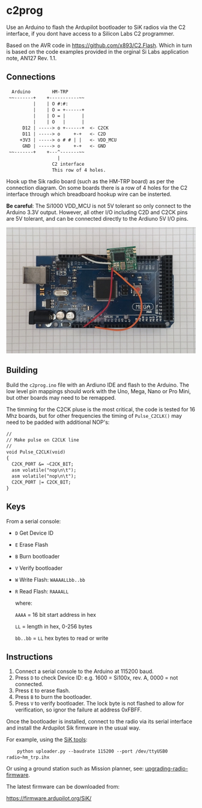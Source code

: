 # c2prog

Use an Arduino to flash the Ardupilot bootloader to SiK radios via the C2 interface,
if you dont have access to a Silicon Labs C2 programmer.

Based on the AVR code in https://github.com/x893/C2.Flash.
Which in turn is based on the code examples provided in
the orginal Si Labs application note, AN127 Rev. 1.1.

## Connections

```
  Arduino        HM-TRP
 ~~-------+    +-----------~~
          |    | O #:#:
          |    | O = +------+
          |    | O = |      |
          |    | O   |      |
      D12 | -----> o +------+  <- C2CK
      D11 | -----> o     +-+   <- C2D
     +3V3 | -----> o # # | |   <- VDD_MCU
      GND | -----> o     +-+   <- GND
 ~~-------+    +---^-------~~
                   |
                 C2 interface
                 This row of 4 holes.
```

Hook up the Sik radio board (such as the HM-TRP board) as per the connection diagram.
On some boards there is a row of 4 holes for the C2 interface through which breadboard hookup 
wire can be insterted.

**Be careful**: The Si1000 VDD_MCU is not 5V tolerant so only connect to the Arduino 3.3V output.
However, all other I/O including C2D and C2CK pins are 5V tolerant, and can be connected directly 
to the Ardiuno 5V I/O pins.

![Ardiuno Hookup](ArduinoMega2560_with_HMTRP.jpg)

## Building

Build the `c2prog.ino` file with an Ardiuno IDE and flash to the Arduino.
The low level pin mappings should work with the Uno, Mega, Nano or Pro Mini, but other boards
may need to be remapped.

The timming for the C2CK pluse is the most critical, the code is tested for 16 Mhz boards,
but for other frequencies the timing of `Pulse_C2CLK()` may need to be padded with additional NOP's:

```
//
// Make pulse on C2CLK line
//
void Pulse_C2CLK(void)
{
  C2CK_PORT &= ~C2CK_BIT;
  asm volatile("nop\n\t");
  asm volatile("nop\n\t");
  C2CK_PORT |= C2CK_BIT;
}
```

## Keys

From a serial console:

* `D` Get Device ID
* `E` Erase Flash
* `B` Burn bootloader
* `V` Verify bootloader
* `W` Write Flash: `WAAAALLbb..bb`
* `R` Read Flash: `RAAAALL`
  
    where:
  
   `AAAA` = 16 bit start address in hex
  
    `LL` = length in hex, 0-256 bytes
  
    `bb..bb` = `LL` hex bytes to read or write



## Instructions

1) Connect a serial console to the Arduino at 115200 baud.
1) Press `D` to check Device ID: e.g. 1600 = Si100x, rev. A, 0000 = not connected.
2) Press `E` to erase flash.
3) Press `B` to burn the bootloader.
4) Press `V` to verify bootloader. The lock byte is not flashed to allow for verification, 
   so ignor the failure at address 0xFBFF.

Once the bootloader is installed, connect to the radio via its serial interface 
and install the Ardupilot Sik firmware in the usual way.

For example, using the [SiK tools](https://github.com/ArduPilot/SiK):
```
    python uploader.py --baudrate 115200 --port /dev/ttyUSB0 radio~hm_trp.ihx
```
Or using a ground station such as Mission planner, see:
[upgrading-radio-firmware](https://ardupilot.org/copter/docs/common-3dr-radio-advanced-configuration-and-technical-information.html#upgrading-radio-firmware).

The latest firmware can be downloaded from:

https://firmware.ardupilot.org/SiK/

